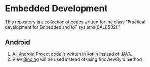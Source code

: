 # Embedded Development

This repository is a collection of codes written for the class "Practical development for Embedded and IoT systems(0ALD502)."

## Android

1. All Android Project code is written in Kotlin instead of JAVA.
2. View [Binding](https://developer.android.com/topic/libraries/view-binding) will be used instead of using findViewById method
 

